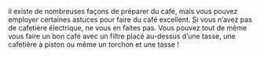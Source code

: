 il existe de nombreuses façons de préparer du café, mais vous pouvez employer certaines astuces pour faire du café excellent. Si vous n’avez pas de cafetière électrique, ne vous en faites pas. Vous pouvez tout de même vous faire un bon café avec un filtre placé au-dessus d’une tasse, une cafetière à piston ou même un torchon et une tasse ! 
